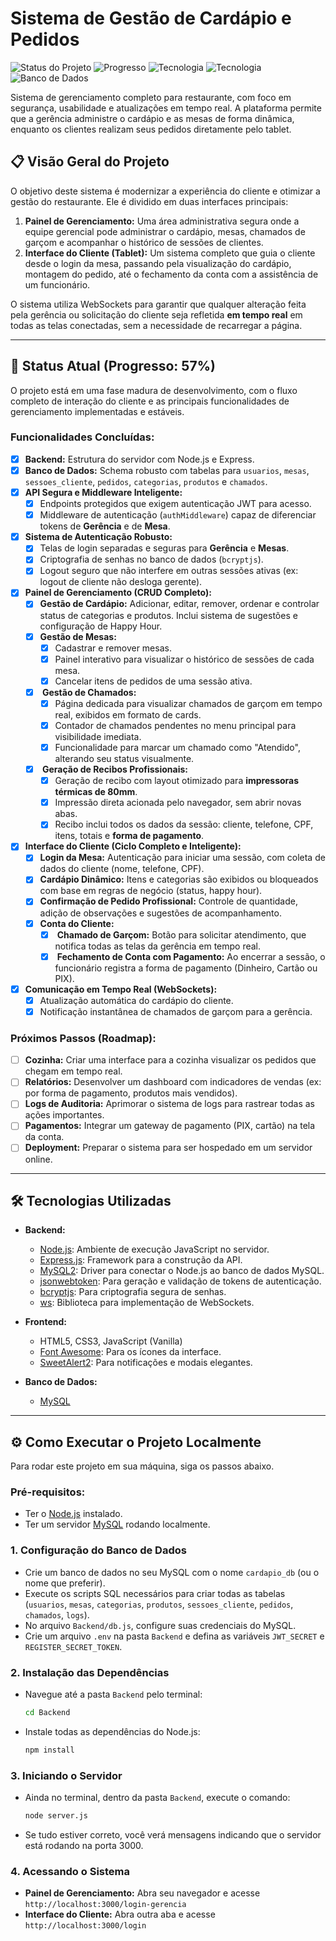 # Sistema de Gestão de Cardápio e Pedidos

![Status do Projeto](https://img.shields.io/badge/status-em%20desenvolvimento-yellow ) ![Progresso](https://img.shields.io/badge/progresso-57%25-brightgreen ) <!-- ATUALIZADO --> ![Tecnologia](https://img.shields.io/badge/backend-Node.js%20%26%20Express-green ) ![Tecnologia](https://img.shields.io/badge/frontend-HTML,%20CSS,%20JS-blue ) ![Banco de Dados](https://img.shields.io/badge/database-MySQL-blueviolet )

Sistema de gerenciamento completo para restaurante, com foco em segurança, usabilidade e atualizações em tempo real. A plataforma permite que a gerência administre o cardápio e as mesas de forma dinâmica, enquanto os clientes realizam seus pedidos diretamente pelo tablet.

## 📋 Visão Geral do Projeto

O objetivo deste sistema é modernizar a experiência do cliente e otimizar a gestão do restaurante. Ele é dividido em duas interfaces principais:

1.  **Painel de Gerenciamento:** Uma área administrativa segura onde a equipe gerencial pode administrar o cardápio, mesas, chamados de garçom e acompanhar o histórico de sessões de clientes.
2.  **Interface do Cliente (Tablet):** Um sistema completo que guia o cliente desde o login da mesa, passando pela visualização do cardápio, montagem do pedido, até o fechamento da conta com a assistência de um funcionário.

O sistema utiliza WebSockets para garantir que qualquer alteração feita pela gerência ou solicitação do cliente seja refletida **em tempo real** em todas as telas conectadas, sem a necessidade de recarregar a página.

---

## 🚀 Status Atual (Progresso: 57%) <!-- ATUALIZADO -->

O projeto está em uma fase madura de desenvolvimento, com o fluxo completo de interação do cliente e as principais funcionalidades de gerenciamento implementadas e estáveis.

### Funcionalidades Concluídas:
-   [x] **Backend:** Estrutura do servidor com Node.js e Express.
-   [x] **Banco de Dados:** Schema robusto com tabelas para `usuarios`, `mesas`, `sessoes_cliente`, `pedidos`, `categorias`, `produtos` e `chamados`.
-   [x] **API Segura e Middleware Inteligente:**
    -   [x] Endpoints protegidos que exigem autenticação JWT para acesso.
    -   [x] Middleware de autenticação (`authMiddleware`) capaz de diferenciar tokens de **Gerência** e de **Mesa**.
-   [x] **Sistema de Autenticação Robusto:**
    -   [x] Telas de login separadas e seguras para **Gerência** e **Mesas**.
    -   [x] Criptografia de senhas no banco de dados (`bcryptjs`).
    -   [x] Logout seguro que não interfere em outras sessões ativas (ex: logout de cliente não desloga gerente).
-   [x] **Painel de Gerenciamento (CRUD Completo):**
    -   [x] **Gestão de Cardápio:** Adicionar, editar, remover, ordenar e controlar status de categorias e produtos. Inclui sistema de sugestões e configuração de Happy Hour.
    -   [x] **Gestão de Mesas:**
        -   [x] Cadastrar e remover mesas.
        -   [x] Painel interativo para visualizar o histórico de sessões de cada mesa.
        -   [x] Cancelar itens de pedidos de uma sessão ativa.
    -   [x] **<!-- NOVO --> Gestão de Chamados:**
        -   [x] Página dedicada para visualizar chamados de garçom em tempo real, exibidos em formato de cards.
        -   [x] Contador de chamados pendentes no menu principal para visibilidade imediata.
        -   [x] Funcionalidade para marcar um chamado como "Atendido", alterando seu status visualmente.
    -   [x] **<!-- NOVO --> Geração de Recibos Profissionais:**
        -   [x] Geração de recibo com layout otimizado para **impressoras térmicas de 80mm**.
        -   [x] Impressão direta acionada pelo navegador, sem abrir novas abas.
        -   [x] Recibo inclui todos os dados da sessão: cliente, telefone, CPF, itens, totais e **forma de pagamento**.
-   [x] **Interface do Cliente (Ciclo Completo e Inteligente):**
    -   [x] **Login da Mesa:** Autenticação para iniciar uma sessão, com coleta de dados do cliente (nome, telefone, CPF).
    -   [x] **Cardápio Dinâmico:** Itens e categorias são exibidos ou bloqueados com base em regras de negócio (status, happy hour).
    -   [x] **Confirmação de Pedido Profissional:** Controle de quantidade, adição de observações e sugestões de acompanhamento.
    -   [x] **Conta do Cliente:**
        -   [x] **<!-- NOVO --> Chamado de Garçom:** Botão para solicitar atendimento, que notifica todas as telas da gerência em tempo real.
        -   [x] **<!-- NOVO --> Fechamento de Conta com Pagamento:** Ao encerrar a sessão, o funcionário registra a forma de pagamento (Dinheiro, Cartão ou PIX).
-   [x] **Comunicação em Tempo Real (WebSockets):**
    -   [x] Atualização automática do cardápio do cliente.
    -   [x] Notificação instantânea de chamados de garçom para a gerência.

### Próximos Passos (Roadmap):
-   [ ] **Cozinha:** Criar uma interface para a cozinha visualizar os pedidos que chegam em tempo real.
-   [ ] **Relatórios:** Desenvolver um dashboard com indicadores de vendas (ex: por forma de pagamento, produtos mais vendidos).
-   [ ] **Logs de Auditoria:** Aprimorar o sistema de logs para rastrear todas as ações importantes.
-   [ ] **Pagamentos:** Integrar um gateway de pagamento (PIX, cartão) na tela da conta.
-   [ ] **Deployment:** Preparar o sistema para ser hospedado em um servidor online.

---

## 🛠️ Tecnologias Utilizadas

*   **Backend:**
    *   [Node.js](https://nodejs.org/ ): Ambiente de execução JavaScript no servidor.
    *   [Express.js](https://expressjs.com/ ): Framework para a construção da API.
    *   [MySQL2](https://github.com/sidorares/node-mysql2 ): Driver para conectar o Node.js ao banco de dados MySQL.
    *   [jsonwebtoken](https://github.com/auth0/node-jsonwebtoken ): Para geração e validação de tokens de autenticação.
    *   [bcryptjs](https://github.com/dcodeIO/bcrypt.js ): Para criptografia segura de senhas.
    *   [ws](https://github.com/websockets/ws ): Biblioteca para implementação de WebSockets.

*   **Frontend:**
    *   HTML5, CSS3, JavaScript (Vanilla)
    *   [Font Awesome](https://fontawesome.com/ ): Para os ícones da interface.
    *   [SweetAlert2](https://sweetalert2.github.io/ ): Para notificações e modais elegantes.

*   **Banco de Dados:**
    *   [MySQL](https://www.mysql.com/ )

---

## ⚙️ Como Executar o Projeto Localmente

Para rodar este projeto em sua máquina, siga os passos abaixo.

### Pré-requisitos:
*   Ter o [Node.js](https://nodejs.org/ ) instalado.
*   Ter um servidor [MySQL](https://www.mysql.com/ ) rodando localmente.

### 1. Configuração do Banco de Dados
-   Crie um banco de dados no seu MySQL com o nome `cardapio_db` (ou o nome que preferir).
-   Execute os scripts SQL necessários para criar todas as tabelas (`usuarios`, `mesas`, `categorias`, `produtos`, `sessoes_cliente`, `pedidos`, `chamados`, `logs`).
-   No arquivo `Backend/db.js`, configure suas credenciais do MySQL.
-   Crie um arquivo `.env` na pasta `Backend` e defina as variáveis `JWT_SECRET` e `REGISTER_SECRET_TOKEN`.

### 2. Instalação das Dependências
-   Navegue até a pasta `Backend` pelo terminal:
    ```bash
    cd Backend
    ```
-   Instale todas as dependências do Node.js:
    ```bash
    npm install
    ```

### 3. Iniciando o Servidor
-   Ainda no terminal, dentro da pasta `Backend`, execute o comando:
    ```bash
    node server.js
    ```
-   Se tudo estiver correto, você verá mensagens indicando que o servidor está rodando na porta 3000.

### 4. Acessando o Sistema
-   **Painel de Gerenciamento:** Abra seu navegador e acesse `http://localhost:3000/login-gerencia`
-   **Interface do Cliente:** Abra outra aba e acesse `http://localhost:3000/login`

